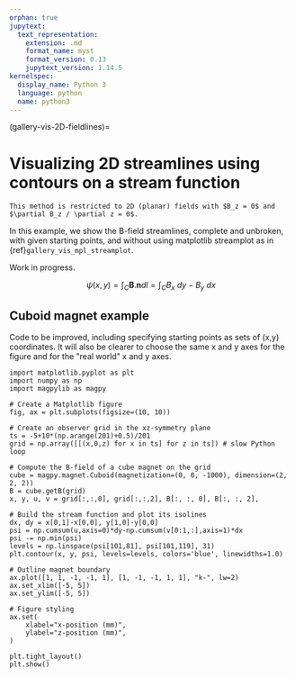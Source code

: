 ```yaml
---
orphan: true
jupytext:
  text_representation:
    extension: .md
    format_name: myst
    format_version: 0.13
    jupytext_version: 1.14.5
kernelspec:
  display_name: Python 3
  language: python
  name: python3
---
```


(gallery-vis-2D-fieldlines)=

# Visualizing 2D streamlines using contours on a stream function

```{note}
This method is restricted to 2D (planar) fields with $B_z = 0$ and $\partial B_z / \partial z = 0$.
```

In this example, we show the B-field streamlines, complete and unbroken, with given starting points, and without using matplotlib streamplot as in {ref}`gallery_vis_mpl_streamplot`.

Work in progress.

$$
\psi(x,y) = \int_C \mathbf{B}.\mathbf{n} dl  = \int_C B_x \ dy - B_y \ dx
$$

## Cuboid magnet example

Code to be improved, including specifying starting points as sets of (x,y) coordinates. It will also be clearer to choose the same x and y axes for the figure and for the "real world" x and y axes.

```{code-cell} ipython3
import matplotlib.pyplot as plt
import numpy as np
import magpylib as magpy

# Create a Matplotlib figure
fig, ax = plt.subplots(figsize=(10, 10))

# Create an observer grid in the xz-symmetry plane
ts = -5+10*(np.arange(201)+0.5)/201
grid = np.array([[(x,0,z) for x in ts] for z in ts]) # slow Python loop

# Compute the B-field of a cube magnet on the grid
cube = magpy.magnet.Cuboid(magnetization=(0, 0, -1000), dimension=(2, 2, 2))
B = cube.getB(grid)
x, y, u, v = grid[:,:,0], grid[:,:,2], B[:, :, 0], B[:, :, 2],

# Build the stream function and plot its isolines
dx, dy = x[0,1]-x[0,0], y[1,0]-y[0,0]
psi = np.cumsum(u,axis=0)*dy-np.cumsum(v[0:1,:],axis=1)*dx
psi -= np.min(psi)
levels = np.linspace(psi[101,81], psi[101,119], 31)
plt.contour(x, y, psi, levels=levels, colors='blue', linewidths=1.0)

# Outline magnet boundary
ax.plot([1, 1, -1, -1, 1], [1, -1, -1, 1, 1], "k-", lw=2)
ax.set_xlim([-5, 5])
ax.set_ylim([-5, 5])

# Figure styling
ax.set(
    xlabel="x-position (mm)",
    ylabel="z-position (mm)",
)

plt.tight_layout()
plt.show()
```
